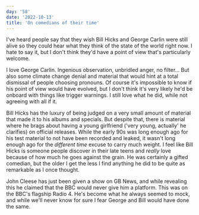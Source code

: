```yaml
---
day: '58'
date: '2022-10-13'
title: 'On comedians of their time'
---
```


I've heard people say that they wish Bill Hicks and George Carlin were still alive so they could hear what they think of the state of the world right now. I hate to say it, but I don't think they'd have a point of view that's particularly welcome.

I love George Carlin. Ingenious observation, unbridled anger, no filter... But also some climate change denial and material that would hint at a total dismissal of people choosing pronouns. Of course it's impossible to know if his point of view would have evolved, but I don't think it's very likely he'd be onboard with things like trigger warnings. I still love what he did, while not agreeing with all if it.

Bill Hicks has the luxury of being judged on a very small amount of material that made it to his albums and specials. But despite that, there is material where he brags about having a young girlfriend ('very young, actually' he clarifies) on official releases. While the early 90s was long enough ago for his test material to not have been recorded and leaked, it wasn't long enough ago for the _different time_ excuse to carry much weight. I feel like Bill Hicks is someone people discover in their late teens and _really_ love because of how much he goes against the grain. He was certainly a gifted comedian, but the older I get the less I find anything he did to be quite as remarkable as I once thought.

John Cleese has just been given a show on GB News, and while revealing this he claimed that the BBC would never give him a platform. This was on the BBC's flagship Radio 4. He's become what he always seemed to mock, and while we'll never know for sure I fear George and Bill would have done the same.
